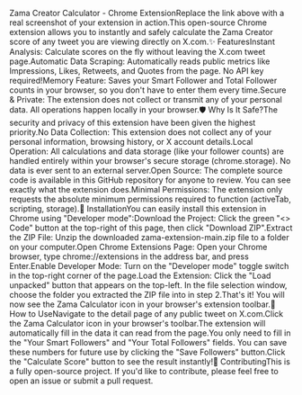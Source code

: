 Zama Creator Calculator - Chrome ExtensionReplace the link above with a real screenshot of your extension in action.This open-source Chrome extension allows you to instantly and safely calculate the Zama Creator score of any tweet you are viewing directly on X.com.✨ FeaturesInstant Analysis: Calculate scores on the fly without leaving the X.com tweet page.Automatic Data Scraping: Automatically reads public metrics like Impressions, Likes, Retweets, and Quotes from the page. No API key required!Memory Feature: Saves your Smart Follower and Total Follower counts in your browser, so you don't have to enter them every time.Secure & Private: The extension does not collect or transmit any of your personal data. All operations happen locally in your browser.🛡️ Why Is It Safe?The security and privacy of this extension have been given the highest priority.No Data Collection: This extension does not collect any of your personal information, browsing history, or X account details.Local Operation: All calculations and data storage (like your follower counts) are handled entirely within your browser's secure storage (chrome.storage). No data is ever sent to an external server.Open Source: The complete source code is available in this GitHub repository for anyone to review. You can see exactly what the extension does.Minimal Permissions: The extension only requests the absolute minimum permissions required to function (activeTab, scripting, storage).🚀 InstallationYou can easily install this extension in Chrome using "Developer mode":Download the Project: Click the green "<> Code" button at the top-right of this page, then click "Download ZIP".Extract the ZIP File: Unzip the downloaded zama-extension-main.zip file to a folder on your computer.Open Chrome Extensions Page: Open your Chrome browser, type chrome://extensions in the address bar, and press Enter.Enable Developer Mode: Turn on the "Developer mode" toggle switch in the top-right corner of the page.Load the Extension: Click the "Load unpacked" button that appears on the top-left. In the file selection window, choose the folder you extracted the ZIP file into in step 2.That's it! You will now see the Zama Calculator icon in your browser's extension toolbar.📖 How to UseNavigate to the detail page of any public tweet on X.com.Click the Zama Calculator icon in your browser's toolbar.The extension will automatically fill in the data it can read from the page.You only need to fill in the "Your Smart Followers" and "Your Total Followers" fields. You can save these numbers for future use by clicking the "Save Followers" button.Click the "Calculate Score" button to see the result instantly!🤝 ContributingThis is a fully open-source project. If you'd like to contribute, please feel free to open an issue or submit a pull request.
